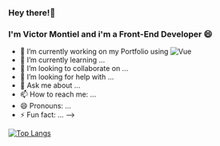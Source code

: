 ### Hey there!👋

<h3>I'm Victor Montiel and i'm a Front-End Developer 😄</h3>

- 🔭 I’m currently working on my Portfolio using ![Vue](https://img.shields.io/badge/-vue-333333?style=flat&logo=vue)
- 🌱 I’m currently learning ...
- 👯 I’m looking to collaborate on ...
- 🤔 I’m looking for help with ...
- 💬 Ask me about ...
- 📫 How to reach me: ...
- 😄 Pronouns: ...
- ⚡ Fun fact: ...
-->

[![Top Langs](https://github-readme-stats.vercel.app/api/top-langs/?username=vm05&layout=compact&text_color=daf7dc&bg_color=151515)](https://github.com/vm05/github-readme-stats)

